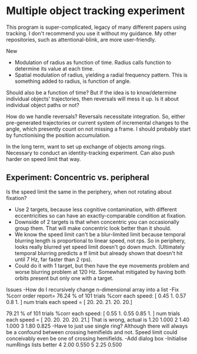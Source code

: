 Multiple object tracking experiment
==============
This program is super-complicated, legacy of many different papers using tracking. I don't recommend you use it without my guidance. My other repositories, such as attentional-blink, are more user-friendly.

New
- Modulation of radius as function of time. Radius calls function to determine its value at each time.
- Spatial modulation of radius, yielding a radial frequency pattern. This is something added to radius, is function of angle.

Should also be a function of time? But if the idea is to know/determine individual objects' trajectories, then reversals will mess it up.
Is it about individual object paths or not?

How do we handle reversals? Reversals necessitate integration. So, either pre-generated trajectories or current system of incremental changes to the angle, which presently count on not missing a frame. I should probably start by functionising the position accumulation.

In the long term, want to set up exchange of objects among rings. Necessary to conduct an identity-tracking experiment. Can also push harder on speed limit that way.

## Experiment: Concentric vs. peripheral
Is the speed limit the same in the periphery, when not rotating about fixation?
- Use 2 targets, because less cognitive contamination, with different eccentricities so can have an exactly-comparable condition at fixation.
- Downside of 2 targets is that when concentric you can occasionally group them. That will make concentric look better than it should.
- We know the speed limit can't be a blur-limited limit because temporal blurring length is proportional to linear speed, not rps. So in periphery, looks really blurred yet speed limit doesn't go down much. (Ultimately temporal blurring predicts a tf limit but already shown that doesn't hit until 7 Hz, far faster than 2 rps).
- Could do it with 1 target, but then have the eye movements problem and worse blurring problem at 120 Hz. Somewhat mitigated by having both orbits present but only one with a target.

Issues
-How do I recursively change n-dimensional array into a list
-Fix 
%corr order report=  76.24 % of  101  trials %corr each speed:  [ 0.45  1.    0.57  0.8   1.  ]
				num trials each speed = [ 20.  20.  21.  20.  20.]
				
 79.21 % of  101  trials %corr each speed:  [ 0.55  1.    0.55  0.85  1.  ]
				num trials each speed = [ 20.  20.  20.  20.  21.]
That is wrong, actual is
1.20 1.000
2  1.40 1.000
3  1.80 0.825
-Have to just use single ring? Although there will always be a confound between crossing hemifields and not. Speed limit could conceivably even be one of crossing hemifields.
-Add dialog box
-Initialise numRings lists better
4  2.00 0.550
5  2.25 0.500
